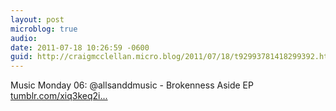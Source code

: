 ```yaml
---
layout: post
microblog: true
audio: 
date: 2011-07-18 10:26:59 -0600
guid: http://craigmcclellan.micro.blog/2011/07/18/t92993781418299392.html
---
```

Music Monday 06: @allsanddmusic - Brokenness Aside EP [tumblr.com/xiq3keq2i...](http://tumblr.com/xiq3keq2i9)
